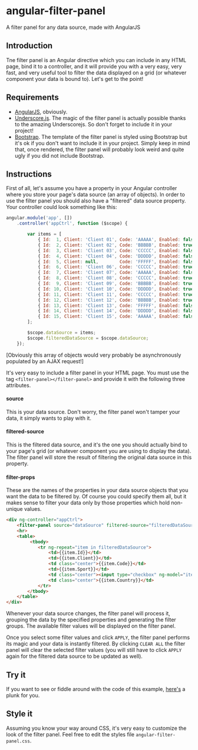 # angular-filter-panel
A filter panel for any data source, made with AngularJS

## Introduction

Tne filter panel is an Angular directive which you can include in any HTML page, bind it to a controller, and it will provide you with a very easy, very fast, and very useful tool to filter the data displayed on a grid (or whatever component your data is bound to). Let's get to the point!

## Requirements

+ [AngularJS](http://angularjs.org), obviously. 
+ [Underscore.js](http://underscorejs.org). The magic of the filter panel is actually possible thanks to the amazing Underscorejs. So don't forget to include it in your project!
+ [Bootstrap](http://getbootstrap.com/css/). The template of the filter panel is styled using Bootstrap but it's ok if you don't want to include it in your project. Simply keep in mind that, once rendered, the filter panel will probably look weird and quite ugly if you did not include Bootstrap.

## Instructions

First of all, let's assume you have a property in your Angular controller where you store your page's data source (an array of objects). In order to use the filter panel you should also have a "filtered" data source property. Your controller could look something like this:

```javascript
angular.module('app', [])
    .controller('appCtrl', function ($scope) {

        var items = [
            { Id:  1, Client: 'Client 01', Code: 'AAAAA', Enabled: false, Sport: 'Football',   Country: 'Japan'          },
            { Id:  2, Client: 'Client 02', Code: 'BBBBB', Enabled: true,  Sport: 'Basketball', Country: 'United Kingdom' },
            { Id:  3, Client: 'Client 03', Code: 'CCCCC', Enabled: false, Sport: 'Running',    Country: 'France'         },
            { Id:  4, Client: 'Client 04', Code: 'DDDDD', Enabled: false, Sport: 'Climbing',   Country: 'France'         },
            { Id:  5, Client: null,        Code: 'FFFFF', Enabled: false, Sport: 'Football',   Country: 'France'         },
            { Id:  6, Client: 'Client 06', Code: 'CCCCC', Enabled: true,  Sport: 'Basketball', Country: 'Russia'         },
            { Id:  7, Client: 'Client 07', Code: 'AAAAA', Enabled: false, Sport: 'Running',    Country: 'Germany'        },
            { Id:  8, Client: 'Client 08', Code: 'CCCCC', Enabled: true,  Sport: 'Football',   Country: 'Germany'        },
            { Id:  9, Client: 'Client 09', Code: 'BBBBB', Enabled: true,  Sport: 'Football',   Country: ''               },
            { Id: 10, Client: 'Client 10', Code: 'DDDDD', Enabled: true,  Sport: 'Football',   Country: 'United Kingdom' },
            { Id: 11, Client: 'Client 11', Code: 'CCCCC', Enabled: true,  Sport: 'Tennis',     Country: 'United Kingdom' },
            { Id: 12, Client: 'Client 12', Code: 'BBBBB', Enabled: true,  Sport: 'Running',    Country: 'United Kingdom' },
            { Id: 13, Client: 'Client 13', Code: 'FFFFF', Enabled: false, Sport: 'Basketball', Country: 'Russia'         },
            { Id: 14, Client: 'Client 14', Code: 'DDDDD', Enabled: false, Sport: 'Tennis',     Country: 'Germany'        },
            { Id: 15, Client: 'Client 15', Code: 'AAAAA', Enabled: false, Sport: 'Basketball', Country: 'Japan'          }
        ];

        $scope.dataSource = items;
        $scope.filteredDataSource = $scope.dataSource;
    });
```

[Obviously this array of objects would very probably be asynchronously populated by an AJAX request!]

It's very easy to include a filter panel in your HTML page. You must use the tag `<filter-panel></filter-panel>` and provide it with the following three attributes.

#### source
This is your data source. Don't worry, the filter panel won't tamper your data, it simply wants to play with it.

#### filtered-source
This is the filtered data source, and it's the one you should actually bind to your page's grid (or whatever component you are using to display the data).
The filter panel will store the result of filtering the original data source in this property. 

#### filter-props
These are the names of the properties in your data source objects that you want the data to be filtered by. Of course you could specify them all, but it makes sense to filter your data only by those properties which hold non-unique values.

```html
<div ng-controller="appCtrl">
    <filter-panel source="dataSource" filtered-source="filteredDataSource" filter-props="Code,Sport,Country,Enabled"></filter-panel>
    <hr>
    <table>
         <tbody>
            <tr ng-repeat="item in filteredDataSource">
                <td>{{item.Id}}</td>
                <td>{{item.Client}}</td>
                <td class="center">{{item.Code}}</td>
                <td>{{item.Sport}}</td>
                <td class="center"><input type="checkbox" ng-model="item.Enabled" /></td>
                <td class="center">{{item.Country}}</td>
            </tr>
        </tbody>
    </table>
</div>
```

Whenever your data source changes, the filter panel will process it, grouping the data by the specified properties and generating the filter groups. The available filter values will be displayed on the filter panel.

Once you select some filter values and click `APPLY`, the filter panel performs its magic and your data is instantly filtered. By clicking `CLEAR ALL` the filter panel will clear the selected filter values (you will still have to click `APPLY` again for the filtered data source to be updated as well).

## Try it

If you want to see or fiddle around with the code of this example, [here's](http://plnkr.co/edit/MUImLa8czoZeFn4Gc9dH?p=preview) a plunk for you.

## Style it

Assuming you know your way around CSS, it's very easy to customize the look of the filter panel. Feel free to edit the styles file `angular-filter-panel.css`.